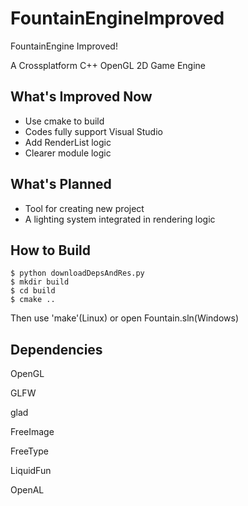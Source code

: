 FountainEngineImproved
======================

FountainEngine Improved!

A Crossplatform C++ OpenGL 2D Game Engine

What's Improved Now
-------------------

- Use cmake to build
- Codes fully support Visual Studio
- Add RenderList logic
- Clearer module logic

What's Planned
--------------

- Tool for creating new project
- A lighting system integrated in rendering logic

How to Build
------------

	$ python downloadDepsAndRes.py
	$ mkdir build
	$ cd build
	$ cmake ..

Then use 'make'(Linux) or open Fountain.sln(Windows)

Dependencies
------------

OpenGL

GLFW

glad

FreeImage

FreeType

LiquidFun

OpenAL
